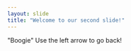 ```yaml
---
layout: slide
title: "Welcome to our second slide!"
---
```

"Boogie"
Use the left arrow to go back!
